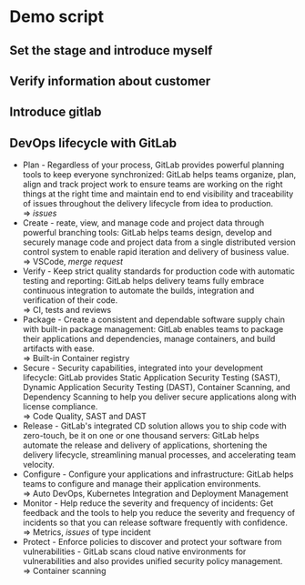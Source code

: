 # Demo script

## Set the stage and introduce myself

## Verify information about customer

## Introduce gitlab

## DevOps lifecycle with GitLab

- Plan - Regardless of your process, GitLab provides powerful planning tools to keep everyone synchronized: GitLab helps teams organize, plan, align and track project work to ensure teams are working on the right things at the right time and maintain end to end visibility and traceability of issues throughout the delivery lifecycle from idea to production.\
=> _issues_
- Create - reate, view, and manage code and project data through powerful branching tools: 
GitLab helps teams design, develop and securely manage code and project data from a single distributed version control system to enable rapid iteration and delivery of business value.\
=> VSCode, _merge request_
- Verify - Keep strict quality standards for production code with automatic testing and reporting:
GitLab helps delivery teams fully embrace continuous integration to automate the builds, integration and verification of their code.\
=> CI, tests and reviews
- Package - Create a consistent and dependable software supply chain with built-in package management: GitLab enables teams to package their applications and dependencies, manage containers, and build artifacts with ease.\
=> Built-in Container registry
- Secure - Security capabilities, integrated into your development lifecycle: GitLab provides Static Application Security Testing (SAST), Dynamic Application Security Testing (DAST), Container Scanning, and Dependency Scanning to help you deliver secure applications along with license compliance.\
=> Code Quality, SAST and DAST
- Release - GitLab's integrated CD solution allows you to ship code with zero-touch, be it on one or one thousand servers: GitLab helps automate the release and delivery of applications, shortening the delivery lifecycle, streamlining manual processes, and accelerating team velocity.
- Configure - Configure your applications and infrastructure: GitLab helps teams to configure and manage their application environments.\
=> Auto DevOps, Kubernetes Integration and Deployment Management
- Monitor - Help reduce the severity and frequency of incidents: Get feedback and the tools to help you reduce the severity and frequency of incidents so that you can release software frequently with confidence.\
=> Metrics, _issues_ of type incident
- Protect - Enforce policies to discover and protect your software from vulnerabilities - GitLab scans cloud native environments for vulnerabilities and also provides unified security policy management.\
=> Container scanning